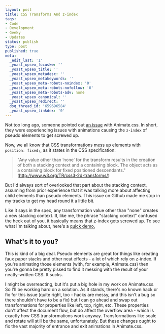 ```yaml
---
layout: post
title: CSS Transforms And z-index
tags:
- Code
- Development
- Geeky
- Updates
status: publish
type: post
published: true
meta:
  _edit_last: '1'
  _yoast_wpseo_focuskw: ''
  _yoast_wpseo_title: ''
  _yoast_wpseo_metadesc: ''
  _yoast_wpseo_metakeywords: ''
  _yoast_wpseo_meta-robots-noindex: '0'
  _yoast_wpseo_meta-robots-nofollow: '0'
  _yoast_wpseo_meta-robots-adv: none
  _yoast_wpseo_canonical: ''
  _yoast_wpseo_redirect: ''
  dsq_thread_id: '659696584'
  _yoast_wpseo_linkdex: '0'
---
```

Not too long ago, someone pointed out <a href="https://github.com/daneden/animate.css/issues/25">an issue</a> with Animate.css. In short, they were experiencing issues with animations causing the <code>z-index</code> of pseudo elements to get screwed up.

Now, we all know that CSS transformations mess up elements with <code>position: fixed;</code>, as it states in the CSS specification:
<blockquote>"Any value other than ‘none’ for the transform results in the creation of both a stacking context and a containing block. The object acts as a containing block for fixed positioned descendants." (<a href="http://www.w3.org/TR/css3-2d-transforms/">http://www.w3.org/TR/css3-2d-transforms/</a>)</blockquote>
But I'd always sort of overlooked that part about the stacking context, assuming from prior experience that it was talking more about affecting child elements than pseudo elements. This issue on Github made me stop in my tracks to get my head round it a little bit.

Like it says in the spec, any transformation value other than "none" creates a new stacking context. If, like me, the phrase "stacking context" confused the heck out of you, it basically means that z-index gets screwed up. To see what I'm talking about, here's a <a href="http://dabblet.com/gist/2463684">quick demo.</a>
<h2>What's it to you?</h2>
This is kind of a big deal. Pseudo elements are great for things like creating faux paper stacks and other neat effects - a lot of which rely on z-index. If you're animating those elements (with, for example, Animate.css) then you're gonna be pretty pissed to find it messing with the result of your neatly-written CSS. It sucks.

I might be overreacting, but it's put a big hole in my work on Animate.css. So I'll be working hard on a solution. As it stands, there's no known hack or fix for this issue (quite right, too - hacks are messy, and this isn't a bug so there shouldn't have to be a fix) but I can go ahead and swap out transformations for properties like left, top, right, etc. These properties don't affect the document flow, but do affect the overflow area - which is exactly how CSS transformations work anyway. Transformations like scale and rotate will still be the same, unfortunately. But these changes ought to fix the vast majority of entrance and exit animations in Animate.css.
